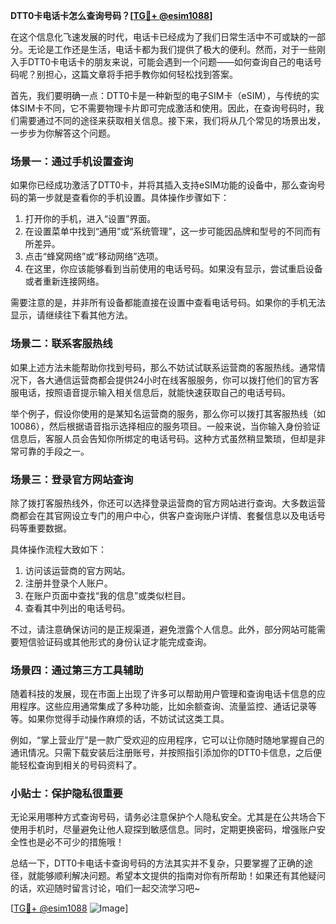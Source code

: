 **DTT0卡电话卡怎么查询号码？[[TG💪+ @esim1088](https://t.me/s/esim1088)]**

在这个信息化飞速发展的时代，电话卡已经成为了我们日常生活中不可或缺的一部分。无论是工作还是生活，电话卡都为我们提供了极大的便利。然而，对于一些刚入手DTT0卡电话卡的朋友来说，可能会遇到一个问题——如何查询自己的电话号码呢？别担心，这篇文章将手把手教你如何轻松找到答案。

首先，我们要明确一点：DTT0卡是一种新型的电子SIM卡（eSIM），与传统的实体SIM卡不同，它不需要物理卡片即可完成激活和使用。因此，在查询号码时，我们需要通过不同的途径来获取相关信息。接下来，我们将从几个常见的场景出发，一步步为你解答这个问题。

### 场景一：通过手机设置查询

如果你已经成功激活了DTT0卡，并将其插入支持eSIM功能的设备中，那么查询号码的第一步就是查看你的手机设置。具体操作步骤如下：

1. 打开你的手机，进入“设置”界面。
2. 在设置菜单中找到“通用”或“系统管理”，这一步可能因品牌和型号的不同而有所差异。
3. 点击“蜂窝网络”或“移动网络”选项。
4. 在这里，你应该能够看到当前使用的电话号码。如果没有显示，尝试重启设备或者重新连接网络。

需要注意的是，并非所有设备都能直接在设置中查看电话号码。如果你的手机无法显示，请继续往下看其他方法。

### 场景二：联系客服热线

如果上述方法未能帮助你找到号码，那么不妨试试联系运营商的客服热线。通常情况下，各大通信运营商都会提供24小时在线客服服务，你可以拨打他们的官方客服电话，按照语音提示输入相关信息后，就能快速获取自己的电话号码。

举个例子，假设你使用的是某知名运营商的服务，那么你可以拨打其客服热线（如10086），然后根据语音指示选择相应的服务项目。一般来说，当你输入身份验证信息后，客服人员会告知你所绑定的电话号码。这种方式虽然稍显繁琐，但却是非常可靠的手段之一。

### 场景三：登录官方网站查询

除了拨打客服热线外，你还可以选择登录运营商的官方网站进行查询。大多数运营商都会在其官网设立专门的用户中心，供客户查询账户详情、套餐信息以及电话号码等重要数据。

具体操作流程大致如下：
1. 访问该运营商的官方网站。
2. 注册并登录个人账户。
3. 在账户页面中查找“我的信息”或类似栏目。
4. 查看其中列出的电话号码。

不过，请注意确保访问的是正规渠道，避免泄露个人信息。此外，部分网站可能需要短信验证码或其他形式的身份认证才能完成查询。

### 场景四：通过第三方工具辅助

随着科技的发展，现在市面上出现了许多可以帮助用户管理和查询电话卡信息的应用程序。这些应用通常集成了多种功能，比如余额查询、流量监控、通话记录等等。如果你觉得手动操作麻烦的话，不妨试试这类工具。

例如，“掌上营业厅”是一款广受欢迎的应用程序，它可以让你随时随地掌握自己的通讯情况。只需下载安装后注册账号，并按照指引添加你的DTT0卡信息，之后便能轻松查询到相关的号码资料了。

### 小贴士：保护隐私很重要

无论采用哪种方式查询号码，请务必注意保护个人隐私安全。尤其是在公共场合下使用手机时，尽量避免让他人窥探到敏感信息。同时，定期更换密码，增强账户安全性也是必不可少的措施哦！

总结一下，DTT0卡电话卡查询号码的方法其实并不复杂，只要掌握了正确的途径，就能够顺利解决问题。希望本文提供的指南对你有所帮助！如果还有其他疑问的话，欢迎随时留言讨论，咱们一起交流学习吧~

[[TG💪+ @esim1088](https://t.me/s/esim1088) ![Image](https://i.postimg.cc/4NQfJmqS/Snipaste-2025-05-13-00-14-12.png)]